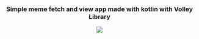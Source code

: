 <h3 align="center">Simple meme fetch and view app made with kotlin with Volley Library</h2>

<p align="center">
<img src="https://user-images.githubusercontent.com/76525761/212956901-de51ef51-e36f-407c-9336-76cdecc29789.gif" />
